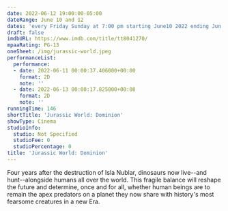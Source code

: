 ```yaml
---
date: 2022-06-12 19:00:00-05:00
dateRange: June 10 and 12
dates: 'every Friday Sunday at 7:00 pm starting June10 2022 ending Jun 12 2022 '
draft: false
imdbURL: https://www.imdb.com/title/tt8041270/
mpaaRating: PG-13
oneSheet: /img/jurassic-world.jpeg
performanceList:
  performance:
  - date: 2022-06-11 00:00:37.406000+00:00
    format: 2D
    note: ''
  - date: 2022-06-13 00:00:17.825000+00:00
    format: 2D
    note: ''
runningTime: 146
shortTitle: 'Jurassic World: Dominion'
showType: Cinema
studioInfo:
  studio: Not Specified
  studioFee: 0
  studioPercentage: 0
title: 'Jurassic World: Dominion'
---
```


Four years after the destruction of Isla Nublar, dinosaurs now live--and hunt--alongside humans all over the world. This fragile balance will reshape the future and determine, once and for all, whether human beings are to remain the apex predators on a planet they now share with history's most fearsome creatures in a new Era.